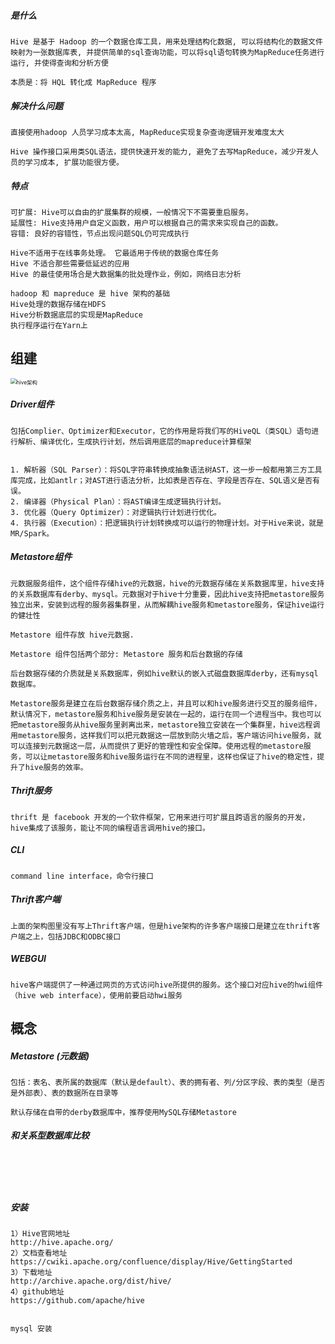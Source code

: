 ##### 是什么

```
Hive 是基于 Hadoop 的一个数据仓库工具，用来处理结构化数据, 可以将结构化的数据文件映射为一张数据库表, 并提供简单的sql查询功能，可以将sql语句转换为MapReduce任务进行运行, 并使得查询和分析方便

本质是：将 HQL 转化成 MapReduce 程序
```

##### 解决什么问题

```
直接使用hadoop 人员学习成本太高, MapReduce实现复杂查询逻辑开发难度太大

Hive 操作接口采用类SQL语法，提供快速开发的能力, 避免了去写MapReduce，减少开发人员的学习成本, 扩展功能很方便。
```

##### 特点

```
可扩展: Hive可以自由的扩展集群的规模，一般情况下不需要重启服务。
延展性: Hive支持用户自定义函数，用户可以根据自己的需求来实现自己的函数。
容错: 良好的容错性，节点出现问题SQL仍可完成执行

Hive不适用于在线事务处理。 它最适用于传统的数据仓库任务
Hive 不适合那些需要低延迟的应用
Hive 的最佳使用场合是大数据集的批处理作业，例如，网络日志分析

hadoop 和 mapreduce 是 hive 架构的基础
Hive处理的数据存储在HDFS
Hive分析数据底层的实现是MapReduce
执行程序运行在Yarn上
```

## 组建

<img src="/home/glfadd/Desktop/learn/bigdata/image/hive架构.png" alt="hive架构" style="zoom:60%;" />

##### Driver组件

```
包括Complier、Optimizer和Executor，它的作用是将我们写的HiveQL（类SQL）语句进行解析、编译优化，生成执行计划，然后调用底层的mapreduce计算框架


1. 解析器（SQL Parser）：将SQL字符串转换成抽象语法树AST，这一步一般都用第三方工具库完成，比如antlr；对AST进行语法分析，比如表是否存在、字段是否存在、SQL语义是否有误。
2. 编译器（Physical Plan）：将AST编译生成逻辑执行计划。
3. 优化器（Query Optimizer）：对逻辑执行计划进行优化。
4. 执行器（Execution）：把逻辑执行计划转换成可以运行的物理计划。对于Hive来说，就是MR/Spark。
```

##### Metastore组件

```
元数据服务组件，这个组件存储hive的元数据，hive的元数据存储在关系数据库里，hive支持的关系数据库有derby、mysql。元数据对于hive十分重要，因此hive支持把metastore服务独立出来，安装到远程的服务器集群里，从而解耦hive服务和metastore服务，保证hive运行的健壮性
```

```
Metastore 组件存放 hive元数据. 

Metastore 组件包括两个部分: Metastore 服务和后台数据的存储

后台数据存储的介质就是关系数据库，例如hive默认的嵌入式磁盘数据库derby，还有mysql数据库。

Metastore服务是建立在后台数据存储介质之上，并且可以和hive服务进行交互的服务组件，默认情况下，metastore服务和hive服务是安装在一起的，运行在同一个进程当中。我也可以把metastore服务从hive服务里剥离出来，metastore独立安装在一个集群里，hive远程调用metastore服务，这样我们可以把元数据这一层放到防火墙之后，客户端访问hive服务，就可以连接到元数据这一层，从而提供了更好的管理性和安全保障。使用远程的metastore服务，可以让metastore服务和hive服务运行在不同的进程里，这样也保证了hive的稳定性，提升了hive服务的效率。
```

##### Thrift服务

```
thrift 是 facebook 开发的一个软件框架，它用来进行可扩展且跨语言的服务的开发，hive集成了该服务，能让不同的编程语言调用hive的接口。
```

##### CLI

````
command line interface，命令行接口
````

##### Thrift客户端

```
上面的架构图里没有写上Thrift客户端，但是hive架构的许多客户端接口是建立在thrift客户端之上，包括JDBC和ODBC接口
```

##### WEBGUI

```
hive客户端提供了一种通过网页的方式访问hive所提供的服务。这个接口对应hive的hwi组件（hive web interface），使用前要启动hwi服务
```

## 概念

##### Metastore (元数据)

```
包括：表名、表所属的数据库（默认是default）、表的拥有者、列/分区字段、表的类型（是否是外部表）、表的数据所在目录等

默认存储在自带的derby数据库中，推荐使用MySQL存储Metastore
```

##### 和关系型数据库比较

```


```

#####

```


```

##### 安装

```
1）Hive官网地址
http://hive.apache.org/
2）文档查看地址
https://cwiki.apache.org/confluence/display/Hive/GettingStarted
3）下载地址
http://archive.apache.org/dist/hive/
4）github地址
https://github.com/apache/hive


mysql 安装


```









